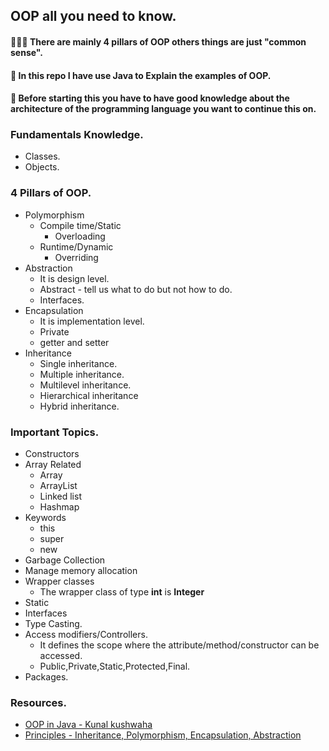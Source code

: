 ## OOP all you need to know.
#### 🎉🎉🎉 There are mainly 4 pillars of OOP others things are just "common sense".
#### 🎇 In this repo I have use Java to Explain the examples of OOP.
#### 🧨 Before starting this you have to have good knowledge about the architecture of the programming language you want to continue this on.  

### Fundamentals Knowledge.
* Classes.
* Objects.

### 4 Pillars of OOP.
* Polymorphism
  * Compile time/Static
    * Overloading
  * Runtime/Dynamic
    * Overriding
* Abstraction
  * It is design level.
  * Abstract - tell us what to do but not how to do.
  * Interfaces.
* Encapsulation
  * It is implementation level.
  * Private
  * getter and setter
* Inheritance
  * Single inheritance.
  * Multiple inheritance.
  * Multilevel inheritance.
  * Hierarchical inheritance
  * Hybrid inheritance.

### Important Topics.
* Constructors
* Array Related
  * Array
  * ArrayList
  * Linked list
  * Hashmap
* Keywords
  * this
  * super
  * new
* Garbage Collection
* Manage memory allocation
* Wrapper classes
  * The wrapper class of type **int** is **Integer**
* Static
* Interfaces
* Type Casting.
* Access modifiers/Controllers.
  * It defines the scope where the attribute/method/constructor can be accessed.
  * Public,Private,Static,Protected,Final.
* Packages.

### Resources.
* [OOP in Java - Kunal kushwaha](https://www.youtube.com/playlist?list=PL9gnSGHSqcno1G3XjUbwzXHL8_EttOuKk)
* [Principles - Inheritance, Polymorphism, Encapsulation, Abstraction](https://github.com/AlFahimBinFaruk/OOP_All_You_Need_To_Know/tree/main/assets/pdfs)